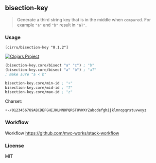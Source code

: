 
bisection-key
----

> Generate a third string key that is in the middle when `compare`d. For example `"a"` and `"b"` result in `"aT"`.

### Usage

```edn
[cirru/bisection-key "0.1.2"]
```

[![Clojars Project](https://img.shields.io/clojars/v/cirru/bisection-key.svg)](https://clojars.org/cirru/bisection-key)

```clojure
(bisection-key.core/bisect "a" "c") ; "b"
(bisection-key.core/bisect "a" "b") ; "aT"
; make sure "a < b"

bisection-key.core/min-id ; "+"
bisection-key.core/mid-id ; "T"
bisection-key.core/max-id ; "z"
```

Charset:

```text
+-/0123456789ABCDEFGHIJKLMNOPQRSTUVWXYZabcdefghijklmnopqrstuvwxyz
```

### Workflow

Workflow https://github.com/mvc-works/stack-workflow

### License

MIT
